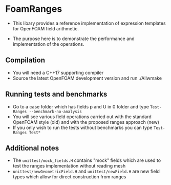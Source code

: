# FoamRanges
* This libary provides a reference implementation of expression templates for OpenFOAM field arithmetic.

* The purpose here is to demonstrate the performance and implementation of the operations.

## **Compilation**

* You will need a C++17 supporting compiler
* Source the latest OpenFOAM development version and run ./Allwmake


## **Running tests and benchmarks**
* Go to a case folder which has fields p and U in 0 folder and type 
``` Test-Ranges --benchmark-no-analysis ```
* You will see various field operations carried out with the standard OpenFOAM style (old) and with the proposed ranges approach (new)
* If you only wish to run the tests without benchmarks you can type
``` Test-Ranges Test* ```

## **Additional notes**
* The ```unittest/mock_fields.H``` contains "mock" fields which are used to test the ranges implementation without reading mesh
* ```unittest/newGeometricField.H``` and ```unittest/newField.H``` are new field types which allow for direct construction from ranges